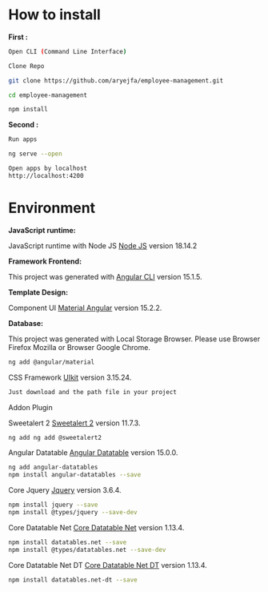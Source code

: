 # How to install

**First :**

```bash
Open CLI (Command Line Interface)

Clone Repo

git clone https://github.com/aryejfa/employee-management.git
```

```bash
cd employee-management
```

```bash
npm install
```

**Second :**

```bash
Run apps

ng serve --open

Open apps by localhost
http://localhost:4200
```

# Environment

**JavaScript runtime:**

JavaScript runtime with Node JS [Node JS](https://nodejs.org/en/) version 18.14.2

**Framework Frontend:**

This project was generated with [Angular CLI](https://github.com/angular/angular-cli) version 15.1.5.

**Template Design:**

Component UI [Material Angular](https://material.angular.io/guide/getting-started) version 15.2.2.

**Database:**

This project was generated with Local Storage Browser. 
Please use Browser Firefox Mozilla or Browser Google Chrome.

```bash
ng add @angular/material
```

CSS Framework [UIkit](https://getuikit.com) version 3.15.24.

```bash
Just download and the path file in your project
```

Addon Plugin

Sweetalert 2 [Sweetalert 2](https://www.npmjs.com/package/angular-sweetalert-2) version 11.7.3.

```bash
ng add ng add @sweetalert2
```

Angular Datatable [Angular Datatable](https://l-lin.github.io/angular-datatables) version 15.0.0.

```bash
ng add angular-datatables
npm install angular-datatables --save
```

Core Jquery [Jquery](https://github.com/jquery/jquery) version 3.6.4.

```bash
npm install jquery --save
npm install @types/jquery --save-dev
```

Core Datatable Net [Core Datatable Net](https://github.com/DataTables/Dist-DataTables) version 1.13.4.

```bash
npm install datatables.net --save
npm install @types/datatables.net --save-dev
```

Core Datatable Net DT [Core Datatable Net DT](https://github.com/DataTables/Dist-DataTables-DataTables) version 1.13.4.

```bash
npm install datatables.net-dt --save
```
